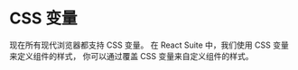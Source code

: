 # CSS 变量

现在所有现代浏览器都支持 CSS 变量。 在 React Suite 中，我们使用 CSS 变量来定义组件的样式， 你可以通过覆盖 CSS 变量来自定义组件的样式。

<div id="ad-view"></div>
